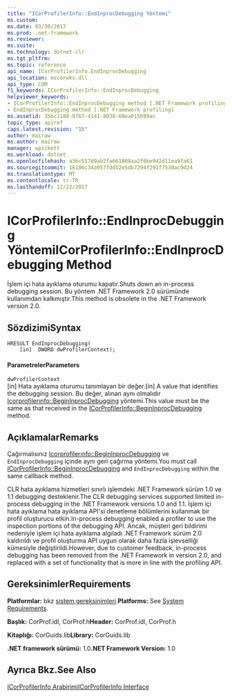 ```yaml
---
title: "ICorProfilerInfo::EndInprocDebugging Yöntemi"
ms.custom: 
ms.date: 03/30/2017
ms.prod: .net-framework
ms.reviewer: 
ms.suite: 
ms.technology: dotnet-clr
ms.tgt_pltfrm: 
ms.topic: reference
api_name: ICorProfilerInfo.EndInprocDebugging
api_location: mscorwks.dll
api_type: COM
f1_keywords: ICorProfilerInfo::EndInprocDebugging
helpviewer_keywords:
- ICorProfilerInfo::EndInprocDebugging method [.NET Framework profiling]
- EndInprocDebugging method [.NET Framework profiling]
ms.assetid: 35bc1188-9767-4141-8038-60ea015b99ac
topic_type: apiref
caps.latest.revision: "15"
author: mairaw
ms.author: mairaw
manager: wpickett
ms.workload: dotnet
ms.openlocfilehash: a36c557d9ab2fa661808aa2f0be942d11ea9fa61
ms.sourcegitcommit: 16186c34a957fdd52e5db7294f291f7530ac9d24
ms.translationtype: MT
ms.contentlocale: tr-TR
ms.lasthandoff: 12/22/2017
---
```

# <a name="icorprofilerinfoendinprocdebugging-method"></a><span data-ttu-id="48976-102">ICorProfilerInfo::EndInprocDebugging Yöntemi</span><span class="sxs-lookup"><span data-stu-id="48976-102">ICorProfilerInfo::EndInprocDebugging Method</span></span>
<span data-ttu-id="48976-103">İşlem içi hata ayıklama oturumu kapatır.</span><span class="sxs-lookup"><span data-stu-id="48976-103">Shuts down an in-process debugging session.</span></span> <span data-ttu-id="48976-104">Bu yöntem .NET Framework 2.0 sürümünde kullanımdan kalkmıştır.</span><span class="sxs-lookup"><span data-stu-id="48976-104">This method is obsolete in the .NET Framework version 2.0.</span></span>  
  
## <a name="syntax"></a><span data-ttu-id="48976-105">Sözdizimi</span><span class="sxs-lookup"><span data-stu-id="48976-105">Syntax</span></span>  
  
```  
HRESULT EndInprocDebugging(  
    [in]  DWORD dwProfilerContext);  
```  
  
#### <a name="parameters"></a><span data-ttu-id="48976-106">Parametreler</span><span class="sxs-lookup"><span data-stu-id="48976-106">Parameters</span></span>  
 `dwProfilerContext`  
 <span data-ttu-id="48976-107">[in] Hata ayıklama oturumu tanımlayan bir değer.</span><span class="sxs-lookup"><span data-stu-id="48976-107">[in] A value that identifies the debugging session.</span></span> <span data-ttu-id="48976-108">Bu değer, alınan aynı olmalıdır [Icorprofilerınfo::BeginInprocDebugging](../../../../docs/framework/unmanaged-api/profiling/icorprofilerinfo-begininprocdebugging-method.md) yöntemi.</span><span class="sxs-lookup"><span data-stu-id="48976-108">This value must be the same as that received in the [ICorProfilerInfo::BeginInprocDebugging](../../../../docs/framework/unmanaged-api/profiling/icorprofilerinfo-begininprocdebugging-method.md) method.</span></span>  
  
## <a name="remarks"></a><span data-ttu-id="48976-109">Açıklamalar</span><span class="sxs-lookup"><span data-stu-id="48976-109">Remarks</span></span>  
 <span data-ttu-id="48976-110">Çağırmalısınız [Icorprofilerınfo::BeginInprocDebugging](../../../../docs/framework/unmanaged-api/profiling/icorprofilerinfo-begininprocdebugging-method.md) ve `EndInprocDebugging` içinde aynı geri çağırma yöntemi.</span><span class="sxs-lookup"><span data-stu-id="48976-110">You must call [ICorProfilerInfo::BeginInprocDebugging](../../../../docs/framework/unmanaged-api/profiling/icorprofilerinfo-begininprocdebugging-method.md) and `EndInprocDebugging` within the same callback method.</span></span>  
  
 <span data-ttu-id="48976-111">CLR hata ayıklama hizmetleri sınırlı işlemdeki .NET Framework sürüm 1.0 ve 1.1 debugging desteklenir.</span><span class="sxs-lookup"><span data-stu-id="48976-111">The CLR debugging services supported limited in-process debugging in the .NET Framework versions 1.0 and 1.1.</span></span> <span data-ttu-id="48976-112">İşlem içi hata ayıklama hata ayıklama API'si denetleme bölümlerini kullanmak bir profil oluşturucu etkin.</span><span class="sxs-lookup"><span data-stu-id="48976-112">In-process debugging enabled a profiler to use the inspection portions of the debugging API.</span></span> <span data-ttu-id="48976-113">Ancak, müşteri geri bildirimi nedeniyle işlem içi hata ayıklama algıladı .NET Framework sürüm 2.0 kaldırıldı ve profil oluşturma API uygun olarak daha fazla işlevselliği kümesiyle değiştirildi.</span><span class="sxs-lookup"><span data-stu-id="48976-113">However, due to customer feedback, in-process debugging has been removed from the .NET Framework in version 2.0, and replaced with a set of functionality that is more in line with the profiling API.</span></span>  
  
## <a name="requirements"></a><span data-ttu-id="48976-114">Gereksinimler</span><span class="sxs-lookup"><span data-stu-id="48976-114">Requirements</span></span>  
 <span data-ttu-id="48976-115">**Platformlar:** bkz [sistem gereksinimleri](../../../../docs/framework/get-started/system-requirements.md).</span><span class="sxs-lookup"><span data-stu-id="48976-115">**Platforms:** See [System Requirements](../../../../docs/framework/get-started/system-requirements.md).</span></span>  
  
 <span data-ttu-id="48976-116">**Başlık:** CorProf.idl, CorProf.h</span><span class="sxs-lookup"><span data-stu-id="48976-116">**Header:** CorProf.idl, CorProf.h</span></span>  
  
 <span data-ttu-id="48976-117">**Kitaplığı:** CorGuids.lib</span><span class="sxs-lookup"><span data-stu-id="48976-117">**Library:** CorGuids.lib</span></span>  
  
 <span data-ttu-id="48976-118">**.NET framework sürümü:** 1.0</span><span class="sxs-lookup"><span data-stu-id="48976-118">**.NET Framework Version:** 1.0</span></span>  
  
## <a name="see-also"></a><span data-ttu-id="48976-119">Ayrıca Bkz.</span><span class="sxs-lookup"><span data-stu-id="48976-119">See Also</span></span>  
 [<span data-ttu-id="48976-120">ICorProfilerInfo Arabirimi</span><span class="sxs-lookup"><span data-stu-id="48976-120">ICorProfilerInfo Interface</span></span>](../../../../docs/framework/unmanaged-api/profiling/icorprofilerinfo-interface.md)
